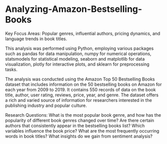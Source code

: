 # Analyzing-Amazon-Bestselling-Books

Key Focus Areas: Popular genres, influential authors, pricing dynamics, and language trends in book titles.

This analysis was performed using Python, employing various packages such as pandas for data manipulation, numpy for numerical operations, statsmodels for statistical modeling, seaborn and matplotlib for data visualization, plotly for interactive plots, and sklearn for preprocessing tasks.

The analysis was conducted using the Amazon Top 50 Bestselling Books dataset that includes information on the 50 bestselling books on Amazon for each year from 2009 to 2019. It contains 550 records of data on the book title, author, user rating, reviews, price, year, and genre. The dataset offers a rich and varied source of information for researchers interested in the publishing industry and popular culture.

Research Questions: What is the most popular book genre, and how has the popularity of different book genres changed over time? Are there certain authors that consistently appear in the bestselling books list? Which variables influence the book price? What are the most frequently occurring words in book titles? What insights do we gain from sentiment analysis?
